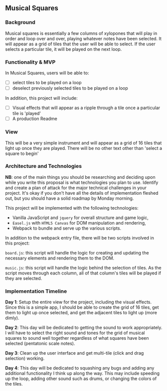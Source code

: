 ## Musical Squares

### Background

Musical squares is essentially a few columns of xylopones that will play in order and loop
over and over, playing whatever notes have been selected. It will appear as a grid of
tiles that the user will be able to select. If the user selects a particular tile, it will
be played on the next loop.

### Functionality & MVP  

In Musical Squares, users will be able to:

- [ ] select tiles to be played on a loop
- [ ] deselect previously selected tiles to be played on a loop

In addition, this project will include:

- [ ] Visual effects that will appear as a ripple through a tile once a particular tile is 'played'
- [ ] A production Readme

### View

This will be a very simple instrument and will appear as a grid of 16 tiles that light up once they are played. There will be no other text other than 'select a square to begin'

### Architecture and Technologies

**NB**: one of the main things you should be researching and deciding upon while you write this proposal is what technologies you plan to use.  Identify and create a plan of attack for the major technical challenges in your project.  It's okay if you don't have all the details of implementation fleshed out, but you should have a solid roadmap by Monday morning.

This project will be implemented with the following technologies:

- Vanilla JavaScript and `jquery` for overall structure and game logic,
- `Easel.js` with `HTML5 Canvas` for DOM manipulation and rendering,
- Webpack to bundle and serve up the various scripts.

In addition to the webpack entry file, there will be two scripts involved in this project:

`board.js`: this script will handle the logic for creating and updating the necessary elements and rendering them to the DOM.

`music.js`: this script will handle the logic behind the selection of tiles. As the script moves through each column, all of that column's tiles will be played if they are selected.

### Implementation Timeline

**Day 1**: Setup the entire view for the project, including the visual effects.
Since this is a simple app, I should be able to create the grid of 16 tiles,
get them to light up once selected, and get the adjacent tiles to light up (more dimly).

**Day 2**: This day will be dedicated to getting the sound to work appropriately. I will
have to select the right sound and tones for the grid of musical squares to sound well together regardless of what squares have been selected (pentatonic scale notes).

**Day 3**: Clean up the user interface and get multi-tile (click and drag selection) working.


**Day 4**: This day will be dedicated to squashing any bugs and adding any
additional functionality I think up along the way. This may include speeding up the
loop, adding other sound such as drums, or changing the colors of the tiles.
